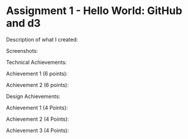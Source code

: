 Assignment 1 - Hello World: GitHub and d3  
===

Description of what I created:

Screenshots:

Technical Achievements:

Achievement 1 (6 points):

Achievement 2 (6 points):

Design Achievements:

Achievement 1 (4 Points):

Achievement 2 (4 Points):

Achievement 3 (4 Points):

